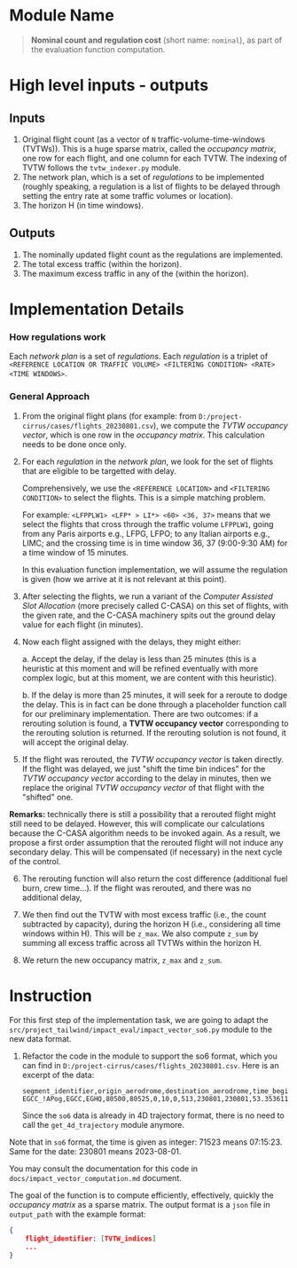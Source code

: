 # Module Name
> **Nominal count and regulation cost** (short name: `nominal`), as part of the evaluation function computation.

# High level inputs - outputs
## Inputs
1. Original flight count (as a vector of `N` traffic-volume-time-windows (TVTWs)). This is a huge sparse matrix, called the *occupancy matrix*, one row for each flight, and one column for each TVTW. The indexing of TVTW follows the `tvtw_indexer.py` module.
2. The network plan, which is a set of *regulations* to be implemented (roughly speaking, a regulation is a list of flights to be delayed through setting the entry rate at some traffic volumes or location).
3. The horizon H (in time windows).

## Outputs
1. The nominally updated flight count as the regulations are implemented.
2. The total excess traffic (within the horizon).
3. The maximum excess traffic in any of the (within the horizon).

# Implementation Details
### How regulations work
Each *network plan* is a set of *regulations*. Each *regulation* is a triplet of `<REFERENCE LOCATION OR TRAFFIC VOLUME> <FILTERING CONDITION> <RATE> <TIME WINDOWS>`. 

### General Approach
1. From the original flight plans (for example: from `D:/project-cirrus/cases/flights_20230801.csv`), we compute the *TVTW occupancy vector*, which is one row in the *occupancy matrix*. This calculation needs to be done once only.

2. For each *regulation* in the *network plan*, we look for the set of flights that are eligible to be targetted with delay.

    Comprehensively, we use the `<REFERENCE LOCATION>` and `<FILTERING CONDITION>` to select the flights. This is a simple matching problem. 

    For example: `<LFPPLW1> <LFP* > LI*> <60> <36, 37>` means that we select the flights that cross through the traffic volume `LFPPLW1`, going from any Paris airports e.g., LFPG, LFPO; to any Italian airports e.g., LIMC; and the crossing time is in time window 36, 37 (9:00-9:30 AM) for a time window of 15 minutes. 

    In this evaluation function implementation, we will assume the regulation is given (how we arrive at it is not relevant at this point).

3. After selecting the flights, we run a variant of the *Computer Assisted Slot Allocation* (more precisely called C-CASA) on this set of flights, with the given rate, and the C-CASA machinery spits out the ground delay value for each flight (in minutes).

4. Now each flight assigned with the delays, they might either:

    a. Accept the delay, if the delay is less than 25 minutes (this is a heuristic at this moment and will be refined eventually with more complex logic, but at this moment, we are content with this heuristic).

    b. If the delay is more than 25 minutes, it will seek for a reroute to dodge the delay. This is in fact can be done through a placeholder function call for our preliminary implementation. There are two outcomes: if a rerouting solution is found, a **TVTW occupancy vector** corresponding to the rerouting solution is returned. If the rerouting solution is not found, it will accept the original delay.

5. If the flight was rerouted, the *TVTW occupancy vector* is taken directly. If the flight was delayed, we just "shift the time bin indices" for the *TVTW occupancy vector* according to the delay in minutes, then we replace the original *TVTW occupancy vector* of that flight with the "shifted" one.

**Remarks:** technically there is still a possibility that a rerouted flight might still need to be delayed. However, this will complicate our calculations because the C-CASA algorithm needs to be invoked again. As a result, we propose a first order assumption that the rerouted flight will not induce any secondary delay. This will be compensated (if necessary) in the next cycle of the control.

6. The rerouting function will also return the cost difference (additional fuel burn, crew time...). If the flight was rerouted, and there was no additional delay, 

6. We then find out the TVTW with most excess traffic (i.e., the count subtracted by capacity), during the horizon H (i.e., considering all time windows within H). This will be `z_max`. We also compute `z_sum` by summing all excess traffic across all TVTWs within the horizon H.

7. We return the new occupancy matrix, `z_max` and `z_sum`.

# Instruction
For this first step of the implementation task, we are going to adapt the `src/project_tailwind/impact_eval/impact_vector_so6.py` module to the new data format.

1. Refactor the code in the module to support the so6 format, which you can find in `D:/project-cirrus/cases/flights_20230801.csv`. Here is an excerpt of the data:
    ```csv
    segment_identifier,origin_aerodrome,destination_aerodrome,time_begin_segment,time_end_segment,flight_level_begin,flight_level_end,status,call_sign,date_begin_segment,date_end_segment,latitude_begin,longitude_begin,latitude_end,longitude_end,flight_identifier,sequence,segment_length,parity_colour_code
    EGCC_!APog,EGCC,EGHQ,80500,80525,0,10,0,513,230801,230801,53.35361111666667,-2.275,53.34972221666667,-2.29694445,263865052,1,0.819827,0
    ```

    Since the `so6` data is already in 4D trajectory format, there is no need to call the `get_4d_trajectory` module anymore.

Note that in `so6` format, the time is given as integer: 71523 means 07:15:23. Same for the date: 230801 means 2023-08-01.

You may consult the documentation for this code in `docs/impact_vector_computation.md` document.

The goal of the function is to compute efficiently, effectively, quickly the *occupancy matrix* as a sparse matrix. The output format is a `json` file in `output_path` with the example format:

```json
{
    flight_identifier: [TVTW_indices]
    ...
}
```

